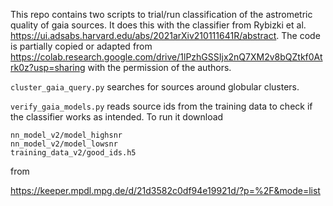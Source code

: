 This repo contains two scripts to trial/run classification of the astrometric
quality of gaia sources. It does this with the classifier from Rybizki et al.
https://ui.adsabs.harvard.edu/abs/2021arXiv210111641R/abstract.
The code is partially copied or adapted from https://colab.research.google.com/drive/1lPzhGSSIjx2nQ7XM2v8bQZtkf0Atrk0z?usp=sharing
with the permission of the authors.

`cluster_gaia_query.py` searches for sources around globular clusters.

`verify_gaia_models.py` reads source ids from the training data to check if 
the classifier works as intended. To run it  download 
```
nn_model_v2/model_highsnr
nn_model_v2/model_lowsnr
training_data_v2/good_ids.h5
```
from 

https://keeper.mpdl.mpg.de/d/21d3582c0df94e19921d/?p=%2F&mode=list
